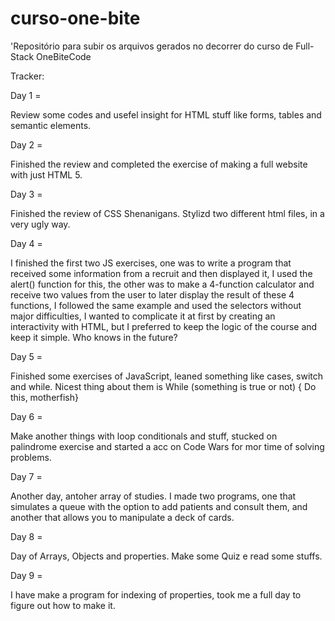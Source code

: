 # curso-one-bite

'Repositório para subir os arquivos gerados no decorrer do curso de Full-Stack OneBiteCode

Tracker:

Day 1 =

Review some codes and usefel insight for HTML stuff like forms, tables and semantic elements.

Day 2 =

Finished the review and completed the exercise of making a full website with just HTML 5.

Day 3 =

Finished the review of CSS Shenanigans. Stylizd two different html files, in a very ugly way.

Day 4 =

I finished the first two JS exercises, one was to write a program that received some information from a recruit and then displayed it, I used the alert() function for this, the other was to make a 4-function calculator and receive two values ​​from the user to later display the result of these 4 functions, I followed the same example and used the selectors without major difficulties, I wanted to complicate it at first by creating an interactivity with HTML, but I preferred to keep the logic of the course and keep it simple. Who knows in the future?

Day 5 =

Finished some exercises of JavaScript, leaned something like cases, switch and while. Nicest thing about them is While (something is true or not) { Do this, motherfish}

Day 6 =

Make another things with loop conditionals and stuff, stucked on palindrome exercise and started a acc on Code Wars for mor time of solving problems.

Day 7 =

Another day, antoher array of studies. I made two programs, one that simulates a queue with the option to add patients and consult them, and another that allows you to manipulate a deck of cards.

Day 8 =

Day of Arrays, Objects and properties. Make some Quiz e read some stuffs.

Day 9 =

I have make a program for indexing of properties, took me a full day to figure out how to make it.
